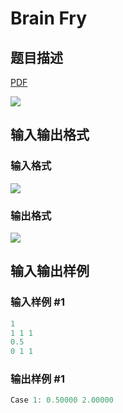 # Brain Fry

## 题目描述

[problemUrl]: https://uva.onlinejudge.org/index.php?option=com_onlinejudge&Itemid=8&category=866&page=show_problem&problem=4918

[PDF](https://uva.onlinejudge.org/external/130/p13030.pdf)

![](https://cdn.luogu.com.cn/upload/vjudge_pic/UVA13030/13854526c4ee985c71f7de88beefd5deb2c7fcad.png)

## 输入输出格式

### 输入格式

![](https://cdn.luogu.com.cn/upload/vjudge_pic/UVA13030/21691f357051adc90e8cb9775311520a136c8268.png)

### 输出格式

![](https://cdn.luogu.com.cn/upload/vjudge_pic/UVA13030/2835773643fb4e111a84fa9784e2b4150c48b140.png)

## 输入输出样例

### 输入样例 #1

```cpp
1
1 1 1
0.5
0 1 1
```


### 输出样例 #1

```cpp
Case 1: 0.50000 2.00000
```


